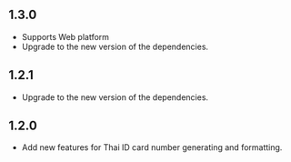 ## 1.3.0

* Supports Web platform
* Upgrade to the new version of the dependencies.

## 1.2.1

* Upgrade to the new version of the dependencies.

## 1.2.0

* Add new features for Thai ID card number generating and formatting.